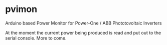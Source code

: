 # pvimon
Arduino based Power Monitor for Power-One / ABB Phototovoltaic Inverters

At the moment the current power being produced is read and put out to the serial console. More to come.

